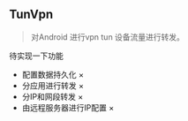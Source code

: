 
## TunVpn 

> 对Android 进行vpn tun 设备流量进行转发。

待实现一下功能

- 配置数据持久化 ×
- 分应用进行转发 ×
- 分IP和网段转发 ×
- 由远程服务器进行IP配置 ×
